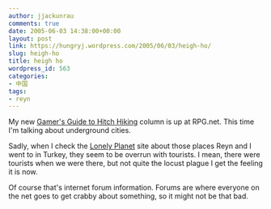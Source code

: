 ```yaml
---
author: jjackunrau
comments: true
date: 2005-06-03 14:38:00+00:00
layout: post
link: https://hungryj.wordpress.com/2005/06/03/heigh-ho/
slug: heigh-ho
title: heigh ho
wordpress_id: 563
categories:
- 中国
tags:
- reyn
---
```


My new [Gamer's Guide to Hitch Hiking](http://www.rpg.net/news+reviews/columns/g2h202jun05.html) column is up at RPG.net.  This time I'm talking about underground cities.
  

  
Sadly, when I check the [Lonely Planet](http://thorntree.lonelyplanet.com/) site about those places Reyn and I went to in Turkey, they seem to be overrun with tourists.  I mean, there were tourists when we were there, but not quite the locust plague I get the feeling it is now.
  

  
Of course that's internet forum information.  Forums are where everyone on the net goes to get crabby about something, so it might not be that bad.
